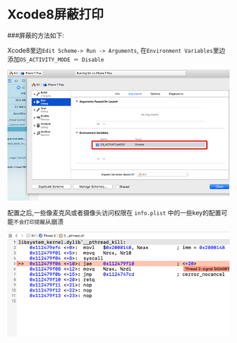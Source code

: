 # Xcode8屏蔽打印

###屏蔽的方法如下:

Xcode8里边`Edit Scheme-> Run -> Arguments`, 在`Environment Variables`里边添加`OS_ACTIVITY_MODE ＝ Disable`


![](imgs/dayin.png)



配置之后,一些像麦克风或者摄像头访问权限在 `info.plist` 中的一些key的配置可能`不会打印提醒`从崩溃

![](imgs/bengkui.png)
